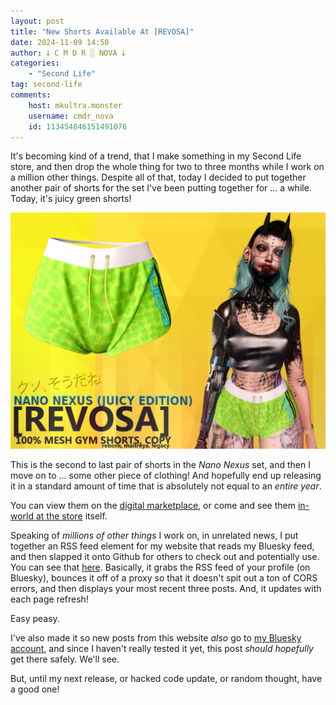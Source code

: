 ```yaml
---
layout: post
title: "New Shorts Available At [REVOSA]"
date: 2024-11-09 14:50
author: 𐕣 C M D R ░ NOVA 𐕣
categories:
    - "Second Life"
tag: second-life
comments:
    host: mkultra.monster
    username: cmdr_nova
    id: 113454846151491076
---
```

It's becoming kind of a trend, that I make something in my Second Life store, and then drop the whole thing for two to three months while I work on a million other things. Despite all of that, today I decided to put together another pair of shorts for the set I've been putting together for ... a while. Today, it's juicy green shorts!

<img src="/img/posts/juicy/juicy_ad.png">

This is the second to last pair of shorts in the *Nano Nexus* set, and then I move on to ... some other piece of clothing! And hopefully end up releasing it in a standard amount of time that is absolutely not equal to an *entire year*.

You can view them on the <a href="https://marketplace.secondlife.com/p/REVOSA-Nano-Nexus-Juicy-Edition/26578153" target="_blank">digital marketplace</a>, or come and see them <a href="http://maps.secondlife.com/secondlife/Auriga/116/17/2003" target="_blank">in-world at the store</a> itself.

Speaking of *millions of other things* I work on, in unrelated news, I put together an RSS feed element for my website that reads my Bluesky feed, and then slapped it onto Github for others to check out and potentially use. You can see that <a href="https://github.com/cmdr-nova/bsky-feed" target="_blank">here</a>. Basically, it grabs the RSS feed of your profile (on Bluesky), bounces it off of a proxy so that it doesn't spit out a ton of CORS errors, and then displays your most recent three posts. And, it updates with each page refresh!

Easy peasy.

I've also made it so new posts from this website *also* go to <a href="https://bsky.app/profile/cmdr-nova.bsky.social" target="_blank">my Bluesky account</a>, and since I haven't really tested it yet, this post *should hopefully* get there safely. We'll see.

But, until my next release, or hacked code update, or random thought, have a good one!